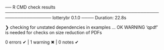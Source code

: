 ── R CMD check results ───────────────────────────────────────────────────────────────── lotterybr 0.1.0 ────
Duration: 22.8s

❯ checking for unstated dependencies in examples ... OK
   WARNING
  ‘qpdf’ is needed for checks on size reduction of PDFs

0 errors ✔ | 1 warning ✖ | 0 notes ✔
